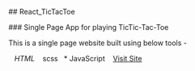  
 ​##​ React_TicTacToe
  
 ​###​ ​Single Page App for playing TicTic-Tac-Toe
  
 ​This is a single page website built using below tools - 

 ​  ​*​ HTML 
 ​  ​*​ scss
 ​  ​*​ JavaScript 
 ​   
 ​[​Visit Site](https://stayal.surge.sh) 
